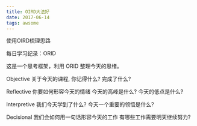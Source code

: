 ```yaml
---
title: OIRD大法好
date: 2017-06-14
tags: awsome
---
```


使用OIRD梳理思路

<!--more-->

每日学习纪录：ORID

这是一个思考框架，利用 ORID 整理今天的思绪。

Objective
关于今天的课程, 你记得什么?
完成了什么?

Reflective
你要如何形容今天的情绪
今天的高峰是什么?
今天的低点是什么?

Interpretive
我们今天学到了什么?
今天一个重要的领悟是什么?

Decisional
我们会如何用一句话形容今天的工作
有哪些工作需要明天继续努力?